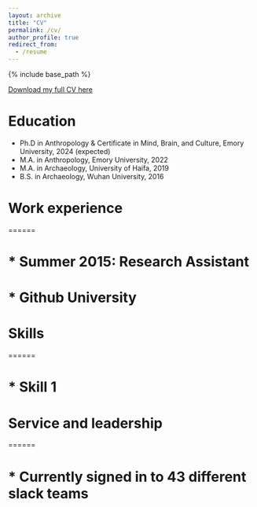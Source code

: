 ```yaml
---
layout: archive
title: "CV"
permalink: /cv/
author_profile: true
redirect_from:
  - /resume
---
```


{% include base_path %}

[Download my full CV here](http://raylc.github.io/files/CV_Cheng_LIU.pdf)

Education
======
* Ph.D in Anthropology & Certificate in Mind, Brain, and Culture, Emory University, 2024 (expected)
* M.A. in Anthropology, Emory University, 2022
* M.A. in Archaeology, University of Haifa, 2019
* B.S. in Archaeology, Wuhan University, 2016

# Work experience
======
# * Summer 2015: Research Assistant
  # * Github University

  
# Skills
======
# * Skill 1


# Service and leadership
======
# * Currently signed in to 43 different slack teams
